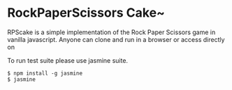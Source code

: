 # RockPaperScissors Cake~
RPScake is a simple implementation of the Rock Paper Scissors game in vanilla javascript. Anyone can clone and run in a browser or access directly on <link>

To run test suite please use jasmine suite.

```
$ npm install -g jasmine
$ jasmine
```

